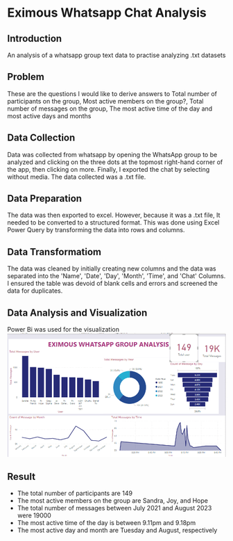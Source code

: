 # Eximous Whatsapp Chat Analysis
## Introduction
An analysis of a whatsapp group text data to practise analyzing .txt datasets

## Problem 
These are the questions I would like to derive answers to
Total number of participants on the group, Most active members on the group?, Total number of messages on the group, The most active time of the day and most active days and months

## Data Collection
Data was collected from whatsapp by opening the WhatsApp group to be analyzed and clicking on the three dots at the topmost right-hand corner of the app, then clicking on more. Finally, I exported the chat by selecting without media. The data collected was a .txt file.

## Data Preparation
The data was then exported to excel. However, because it was a .txt file, It needed to be converted to a structured format. This was done using Excel Power Query by transforming the data into rows and columns.

## Data Transformatiom
The data was cleaned by initially creating new columns and the data was separated into the 'Name', 'Date', 'Day', 'Month', 'Time', and 'Chat' Columns. I ensured the table was devoid of blank cells and errors and screened the data for duplicates.

## Data Analysis and Visualization
Power Bi was used for the visualization
![](https://github.com/Sochima23/Eximous-Whatsapp-Chat-Analysis/blob/main/Screenshot%20(65).png)

## Result
* The total number of participants are 149
* The most active members on the group are Sandra, Joy, and Hope
* The total number of messages between July 2021 and August 2023 were 19000
* The most active time of the day is between 9.11pm and 9.18pm
* The most active day and month are Tuesday and August, respectively

